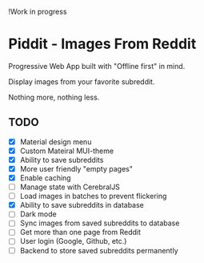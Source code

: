 
!Work in progress 

# Piddit - Images From Reddit

Progressive Web App built with "Offline first" in mind. 

Display images from your favorite subreddit. 

Nothing more, nothing less. 


## TODO

- [x] Material design menu
- [x] Custom Mateiral MUI-theme
- [x] Ability to save subreddits
- [x] More user friendly "empty pages"
- [x] Enable caching
- [ ] Manage state with CerebralJS 
- [ ] Load images in batches to prevent flickering 
- [X] Ability to save subreddits in database
- [ ] Dark mode
- [ ] Sync images from saved subreddits to database 
- [ ] Get more than one page from Reddit  
- [ ] User login (Google, Github, etc.)
- [ ] Backend to store saved subreddits permanently 
